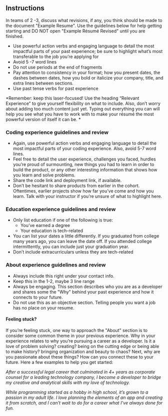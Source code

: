 ## Instructions

In teams of 2 -3, discuss what revisions, if any, you think should be made to the document "Example Resume". Use the guidelines below for help getting starting and DO NOT open "Example Résumé Revised" until you are finished.

* Use powerful action verbs and engaging language to detail the most impactful parts of your past experience; be sure to highlight what’s most transferable to the job you’re applying for
* Avoid 5 -7 word lines
* Do not use periods at the end of fragments
* Pay attention to consistency in your format; how you present dates, the dashes between dates, how you bold or italicize your company, title, and extra lines between sections.
* Use past tense verbs for past experience

*Remember: keep this laser-focused! Use the heading “Relevant Experience” to give yourself flexibility on what to include. Also, don’t worry about adding too much content just yet. Typing out everything you can will help you see what you have to work with to make your résumé the most powerful version of itself it can be. *


### Coding experience guidelines and review

* Again, use powerful action verbs and engaging language to detail the most impactful parts of your coding experience. Also, avoid 5-7 word lines.
* Feel free to detail the user experience, challenges you faced, hurdles you’re proud of surmounting, new things you had to learn in order to build the product, or any other interesting information that shows how you learn and solve problems.
* Share the code link and deployment link, if available.
* Don’t be hesitant to share products from earlier in the cohort. Oftentimes, earlier projects show how far you’ve come and how you learn. Talk with your instructor if you’re unsure of what to highlight here.

### Education experience guidelines and review

* Only list education if one of the following is true:
  * You’ve earned a degree
  * Your education is tech-related
* You can list your dates a little differently. If you graduated from college many years ago, you can leave the date off. If you attended college intermittently, you can include just your graduation year.
* Don’t include extracurriculars unless they are tech-related

### About experience guidelines and review

* Always include this right under your contact info.
* Keep this in the 1-2, maybe 3 line range
* Always be engaging. This section describes who you are as a developer and shares some the "Why" behind your past experience and how it connects to your future.
* Do not use this as an objective section. Telling people you want a job has no place on your resume.

#### Feeling stuck?

If you’re feeling stuck, one way to approach the "About" section is to consider some common theme in your previous experience. Why in your experience relates to why you’re pursuing a career as a developer. Is it a love of problem solving? creating? being on the cutting edge or being able to make history? bringing organization and beauty to chaos? Next, why are you passionate about these things? How can you connect these to your future. Here a few examples to help you get started:

*After a successful legal career that culminated in 4+ years as corporate counsel for a leading technology company, I become a developer to bridge my creative and analytical skills with my love of technology.*

*While programming started as a hobby in high school, it’s grown to a passion in my adult life. I love planning the elements of an app and creating it from scratch, and I can’t wait to do for a career what I’ve always done for fun.*
